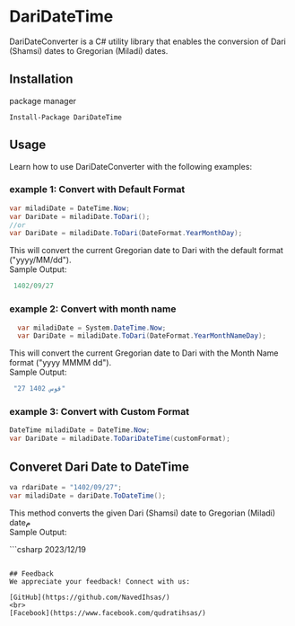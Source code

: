 # DariDateTime

DariDateConverter is a C# utility library that enables the conversion of Dari (Shamsi) dates to Gregorian (Miladi) dates.

## Installation


package manager
``` 
Install-Package DariDateTime
```

## Usage

Learn how to use DariDateConverter with the following examples:

### example 1: Convert with Default Format
```c#
var miladiDate = DateTime.Now;
var DariDate = miladiDate.ToDari();
//or
var DariDate = miladiDate.ToDari(DateFormat.YearMonthDay);
```
This will convert the current Gregorian date to Dari with the default format ("yyyy/MM/dd").
<br>
Sample Output:
```csharp
 1402/09/27
```

### example 2: Convert with month name
```c#
  var miladiDate = System.DateTime.Now;
  var DariDate = miladiDate.ToDari(DateFormat.YearMonthNameDay);
```
This will convert the current Gregorian date to Dari with the Month Name format ("yyyy MMMM dd").
<br>
Sample Output:
```csharp
 "27 قوس 1402"
```

### example 3: Convert with Custom Format
```C#
DateTime miladiDate = DateTime.Now;
var DariDate = miladiDate.ToDariDateTime(customFormat);
```

## Converet Dari Date to DateTime

```csharp
va rdariDate = "1402/09/27";
var miladiDate = dariDate.ToDateTime();
```
This method converts the given Dari (Shamsi) date to Gregorian (Miladi) dateم
<br>
Sample Output:

‍‍‍‍‍```csharp
2023/12/19
```

## Feedback
We appreciate your feedback! Connect with us:

[GitHub](https://github.com/NavedIhsas/)
<br>
[Facebook](https://www.facebook.com/qudratihsas/)

